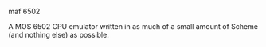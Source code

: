 maf 6502

A MOS 6502 CPU emulator written in as much of a small amount of Scheme (and
nothing else) as possible.

